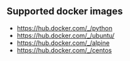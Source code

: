 



## Supported docker images

- https://hub.docker.com/_/python
- https://hub.docker.com/_/ubuntu/
- https://hub.docker.com/_/alpine
- https://hub.docker.com/_/centos
